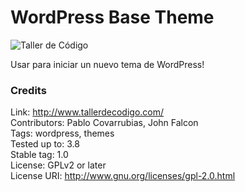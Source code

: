 WordPress Base Theme
=============
![Taller de Código](http://tallerdecodigo.com/wp-content/themes/tallerdecodigo/screenshot.png)

Usar para iniciar un nuevo tema de WordPress!

### Credits

Link: http://www.tallerdecodigo.com/<br />
Contributors: Pablo Covarrubias, John Falcon<br />
Tags: wordpress, themes<br />
Tested up to: 3.8<br />
Stable tag: 1.0<br />
License: GPLv2 or later<br />
License URI: http://www.gnu.org/licenses/gpl-2.0.html<br />
